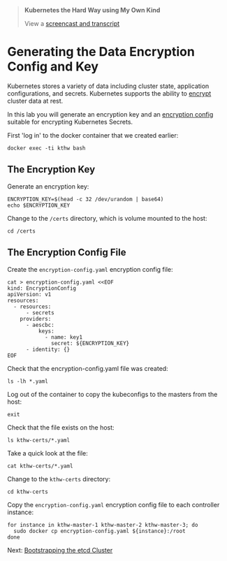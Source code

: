 >  **Kubernetes the Hard Way using My Own Kind**
> 
> View a [screencast and transcript](kthw-6-transcript.md)

# Generating the Data Encryption Config and Key

Kubernetes stores a variety of data including cluster state, application configurations, and secrets. Kubernetes supports the ability to [encrypt](https://kubernetes.io/docs/tasks/administer-cluster/encrypt-data) cluster data at rest.

In this lab you will generate an encryption key and an [encryption config](https://kubernetes.io/docs/tasks/administer-cluster/encrypt-data/#understanding-the-encryption-at-rest-configuration) suitable for encrypting Kubernetes Secrets.

First 'log in' to the docker container that we created earlier:

```
docker exec -ti kthw bash
```

## The Encryption Key

Generate an encryption key:

```
ENCRYPTION_KEY=$(head -c 32 /dev/urandom | base64)
echo $ENCRYPTION_KEY
```

Change to the `/certs` directory, which is volume mounted to the host:

```
cd /certs
```

## The Encryption Config File

Create the `encryption-config.yaml` encryption config file:

```
cat > encryption-config.yaml <<EOF
kind: EncryptionConfig
apiVersion: v1
resources:
  - resources:
      - secrets
    providers:
      - aescbc:
          keys:
            - name: key1
              secret: ${ENCRYPTION_KEY}
      - identity: {}
EOF
```

Check that the encryption-config.yaml file was created:
```
ls -lh *.yaml
```

Log out of the container to copy the kubeconfigs to the masters from the host:
```
exit
```

Check that the file exists on the host:

```
ls kthw-certs/*.yaml
```

Take a quick look at the file:

```
cat kthw-certs/*.yaml
```
Change to the `kthw-certs` directory:

```
cd kthw-certs
```

Copy the `encryption-config.yaml` encryption config file to each controller instance:

```
for instance in kthw-master-1 kthw-master-2 kthw-master-3; do
  sudo docker cp encryption-config.yaml ${instance}:/root
done
```
Next: [Bootstrapping the etcd Cluster](kthw-7.md)
